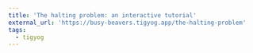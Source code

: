 ```yaml
---
title: 'The halting problem: an interactive tutorial'
external_url: 'https://busy-beavers.tigyog.app/the-halting-problem'
tags:
  - tigyog
---
```


